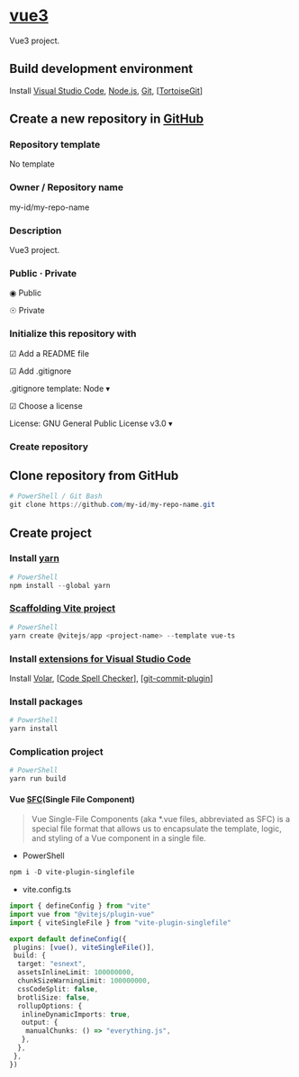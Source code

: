 # [vue3](https://vuejs.org/guide/introduction.html)

Vue3 project.

## Build development environment

Install [Visual Studio Code](https://code.visualstudio.com/Download), [Node.js](https://nodejs.org/zh-cn/download/), [Git](https://git-scm.com/downloads), [[TortoiseGit](https://tortoisegit.org/download/)]

## Create a new repository in [GitHub](https://github.com/new)

### Repository template

No template

### Owner / Repository name

my-id/my-repo-name

### Description

Vue3 project.

### Public · Private

◉ Public

☉ Private

### Initialize this repository with

☑ Add a README file

☑ Add .gitignore

.gitignore template: Node ▾

☑ Choose a license

License: GNU General Public License v3.0 ▾

### Create repository

## Clone repository from GitHub

```PowerShell / Git Bash
# PowerShell / Git Bash
git clone https://github.com/my-id/my-repo-name.git
```

## Create project

### Install [yarn](https://classic.yarnpkg.com/lang/en/docs/)

```PowerShell
# PowerShell
npm install --global yarn
```

### [Scaffolding Vite project](https://vitejs.dev/guide/#scaffolding-your-first-vite-project)

```PowerShell
# PowerShell
yarn create @vitejs/app <project-name> --template vue-ts
```

### Install [extensions for Visual Studio Code](https://marketplace.visualstudio.com/vscode)

Install [Volar](https://marketplace.visualstudio.com/items?itemName=johnsoncodehk.volar), [[Code Spell Checker](https://marketplace.visualstudio.com/items?itemName=streetsidesoftware.code-spell-checker)], [[git-commit-plugin](https://marketplace.visualstudio.com/items?itemName=redjue.git-commit-plugin)]

### Install packages

```PowerShell
# PowerShell
yarn install
```

### Complication project

```PowerShell
# PowerShell
yarn run build
```

#### Vue [SFC](https://vuejs.org/guide/scaling-up/sfc.html)(Single File Component)

> Vue Single-File Components (aka *.vue files, abbreviated as SFC) is a special file format that allows us to encapsulate the template, logic, and styling of a Vue component in a single file.

- PowerShell

```PowerShell
npm i -D vite-plugin-singlefile
```

- vite.config.ts

```TypeScript
import { defineConfig } from "vite"
import vue from "@vitejs/plugin-vue"
import { viteSingleFile } from "vite-plugin-singlefile"

export default defineConfig({
 plugins: [vue(), viteSingleFile()],
 build: {
  target: "esnext",
  assetsInlineLimit: 100000000,
  chunkSizeWarningLimit: 100000000,
  cssCodeSplit: false,
  brotliSize: false,
  rollupOptions: {
   inlineDynamicImports: true,
   output: {
    manualChunks: () => "everything.js",
   },
  },
 },
})
```
